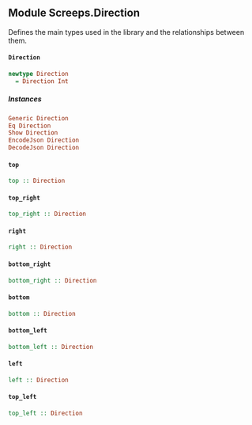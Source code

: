 ## Module Screeps.Direction

Defines the main types used in the library and the relationships between them.

#### `Direction`

``` purescript
newtype Direction
  = Direction Int
```

##### Instances
``` purescript
Generic Direction
Eq Direction
Show Direction
EncodeJson Direction
DecodeJson Direction
```

#### `top`

``` purescript
top :: Direction
```

#### `top_right`

``` purescript
top_right :: Direction
```

#### `right`

``` purescript
right :: Direction
```

#### `bottom_right`

``` purescript
bottom_right :: Direction
```

#### `bottom`

``` purescript
bottom :: Direction
```

#### `bottom_left`

``` purescript
bottom_left :: Direction
```

#### `left`

``` purescript
left :: Direction
```

#### `top_left`

``` purescript
top_left :: Direction
```


